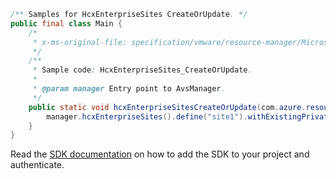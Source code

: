 ```java
/** Samples for HcxEnterpriseSites CreateOrUpdate. */
public final class Main {
    /*
     * x-ms-original-file: specification/vmware/resource-manager/Microsoft.AVS/stable/2021-12-01/examples/HcxEnterpriseSites_CreateOrUpdate.json
     */
    /**
     * Sample code: HcxEnterpriseSites_CreateOrUpdate.
     *
     * @param manager Entry point to AvsManager.
     */
    public static void hcxEnterpriseSitesCreateOrUpdate(com.azure.resourcemanager.avs.AvsManager manager) {
        manager.hcxEnterpriseSites().define("site1").withExistingPrivateCloud("group1", "cloud1").create();
    }
}
```

Read the [SDK documentation](https://github.com/Azure/azure-sdk-for-java/blob/azure-resourcemanager-avs_1.0.0-beta.3/sdk/avs/azure-resourcemanager-avs/README.md) on how to add the SDK to your project and authenticate.
